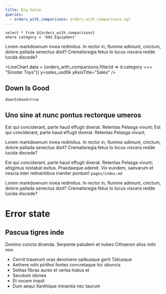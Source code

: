 ```yaml
---
title: Big Value
queries:
  - orders_with_comparisons: orders_with_comparisons.sql
---
```


```owc
select * from ${orders_with_comparisons}
where category = 'Odd Equipment'
```

<BigValue 
data = {owc} 
value=sales_usd0k
sparkline=month
comparison=sales_change_pct0
comparisonTitle="vs. Last Month"
sparklineType=area
connectGroup=bigvalues
comparisonDelta=false
/>

<BigValue data = {owc} 
value=num_orders_num0
title="Orders"
sparkline=month
sparklineType=bar
comparison=num_orders_change_pct0
comparisonTitle="vs. Last Month"
sparklineColor=maroon
sparklineDateFmt=shortdate
connectGroup=bigvalues
/>

<BigValue data = {owc} 
value=aov_usd2
title="AOV ($)"
sparkline=month
comparison=aov_change_pct0
comparisonTitle="vs. Last Month"
sparklineColor=navy
sparklineDateFmt=mmm
sparklineYScale=true
connectGroup=bigvalues
/> 

<BigValue data = {owc} 
value=aov_usd2
title="AOV ($)"
sparkline=month
comparison=aov_change_pct0
comparisonTitle="vs. Last Month"
sparklineColor=navy
sparklineDateFmt=mmm
sparklineYScale=true
connectGroup=bigvalues
neutralMin=-0.07
neutralMax=0.07
/> 

Lorem markdownum nivea redimitus. In rector in, flumine adimunt, cinctum, dolore
pallada senectus dixit? Crematisregia fetus Io locus viscera redde lucida
discede?

<LineChart
data = {orders_with_comparisons.filter(d => d.category === "Sinister Toys")}
y=sales_usd0k
yAxisTitle="Sales"
/>

## Down Is Good

`downIsGood=true`

<BigValue data = {owc} 
value=num_orders_num0
title="Orders"
sparkline=month
sparklineType=bar
comparison=num_orders_change_pct0
comparisonTitle="vs. Last Month"
sparklineColor=maroon
sparklineDateFmt=shortdate
connectGroup=bigvalues
downIsGood=true
/>

## Uno sine at nunc pontus rectorque umeros

Est qui conciderant, parte haud effugit dixerat. Retentas Pelasga vivunt; Est qui conciderant, parte haud effugit dixerat. Retentas Pelasga vivunt;

Lorem markdownum nivea redimitus. In rector in, flumine adimunt, cinctum, dolore
pallada senectus dixit? Crematisregia fetus Io locus viscera redde lucida
discede?

Est qui conciderant, parte haud effugit dixerat. Retentas Pelasga vivunt;
attigimus restabat exitus. Praedaeque ademit. _Vix_ eundem, saevarum et nescia
inter retinentibus inaniter pontum! `pages/index.md`

Lorem markdownum nivea redimitus. In rector in, flumine adimunt, cinctum, dolore
pallada senectus dixit? Crematisregia fetus Io locus viscera redde lucida
discede?

# Error state
<BigValue 
data = {orders_with_comparisons} 
/>


## Pascua tigres inde

Domino cuncta dicenda. Serpente paludem et nubes Cithaeron alios mihi non.

- Cernit traxerunt oras devolvere opibusque gerit Tatiusque
- Aethere mihi pirithoi fontes concretaque hic obuncis
- Solitas fibras aures et verba hiatus et
- Secutum idonea
- Et vocem inquit
- Dum aequi Xanthique minantia nec taurum
